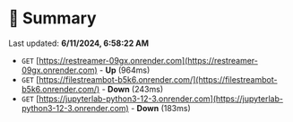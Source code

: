 # 📖 Summary
Last updated: **6/11/2024, 6:58:22 AM**

- `GET` [https://restreamer-09gx.onrender.com](https://restreamer-09gx.onrender.com) - **Up** (964ms)
- `GET` [https://filestreambot-b5k6.onrender.com/](https://filestreambot-b5k6.onrender.com/) - **Down** (243ms)
- `GET` [https://jupyterlab-python3-12-3.onrender.com](https://jupyterlab-python3-12-3.onrender.com) - **Down** (183ms)
